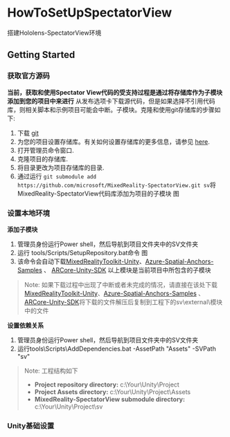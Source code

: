# HowToSetUpSpectatorView
搭建Hololens-SpectatorView环境
## Getting Started

### 获取官方源码

**当前，获取和使用Spectator View代码的受支持过程是通过将存储库作为子模块添加到您的项目中来进行** 从发布选项卡下载源代码，但是如果选择不引用代码库，则相关脚本和示例项目可能会中断。子模块。克隆和使用git存储库的步骤如下:

1. 下载 [git](https://git-scm.com/downloads)
2. 为您的项目设置存储库。有关如何设置存储库的更多信息，请参见 [here](https://help.github.com/en/articles/create-a-repo).
3. 打开管理员命令窗口.
4. 克隆项目的存储库.
5. 将目录更改为项目存储库的目录.
6. 通过运行 `git submodule add https://github.com/microsoft/MixedReality-SpectatorView.git sv`将MixedReality-SpectatorView代码库添加为项目的子模块
图

### 设置本地环境

**添加子模块**
1. 管理员身份运行Power shell，然后导航到项目文件夹中的SV文件夹
2. 运行 tools/Scripts/SetupRepository.bat命令
图
3. 该命令会自动下载[MixedRealityToolkit-Unity](https://github.com/microsoft/MixedRealityToolkit-Unity)、[Azure-Spatial-Anchors-Samples](https://github.com/Azure/azure-spatial-anchors-samples) 、 [ARCore-Unity-SDK](https://github.com/google-ar/arcore-unity-sdk)
以上模块是当前项目中所包含的子模块

>Note: 如果下载过程中出现了中断或者未完成的情况，请直接在该处下载[MixedRealityToolkit-Unity](https://github.com/microsoft/MixedRealityToolkit-Unity/tree/b7dbeb6e9b14355ed176a388ddac3e4a4a1946f9)、[Azure-Spatial-Anchors-Samples](https://github.com/Azure/azure-spatial-anchors-samples/tree/61a1e390cb09ab7544da9304460f5b88e331a3ef) 、 [ARCore-Unity-SDK](https://github.com/google-ar/arcore-unity-sdk/tree/05829541bdf24c6dcbbeb5976dc1673c6a482471)将下载的文件解压后复制到工程下的sv\external\模块中的文件

**设置依赖关系**
1. 管理员身份运行Power shell，然后导航到项目文件夹中的SV文件夹
2. 运行tools\Scripts\AddDependencies.bat -AssetPath "Assets" -SVPath "sv"

>Note: 工程结构如下
>* **Project repository directory:** c:\Your\Unity\Project
>* **Project Assets directory:** c:\Your\Unity\Project\Assets
>* **MixedReality-SpectatorView submodule directory:** c:\Your\Unity\Project\sv

### Unity基础设置
